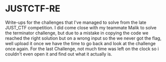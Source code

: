 # JUSTCTF-RE
Write-ups for the challenges that I've managed to solve from the late JUST_CTF competition.
I did come close with my teammate Malik to solve the terminator challenge, but due to a mistake in copying the code we reached the right solution but on a wrong input so the we never got the flag, well upload it once we have the time to go back and look at the challenge once again.
For the last Challenge, not much time was left on the clock so i couldn't even open it and find out what it actually is.
